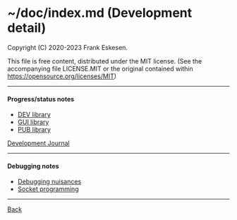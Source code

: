 <!-- -------------------------------------------------------------------------
//
//       Copyright (c) 2023 Frank Eskesen.
//
//       This file is free content, distributed under the MIT license.
//       (See accompanying file LICENSE.MIT or the original contained
//       within https://opensource.org/licenses/MIT)
//
//----------------------------------------------------------------------------
//
// Title-
//       ~/doc/index.md
//
// Purpose-
//       Distribution development detail
//
// Last change date-
//       2023/09/22
//
-------------------------------------------------------------------------- -->

# ~/doc/index.md (Development detail)

Copyright (C) 2020-2023 Frank Eskesen.

This file is free content, distributed under the MIT license.
(See the accompanying file LICENSE.MIT or the original contained
within https://opensource.org/licenses/MIT)

---

#### Progress/status notes
- [DEV library](../src/cpp/lib/dev/README.md)
- [GUI library](../src/cpp/lib/gui/README.md)
- [PUB library](../src/cpp/lib/pub/README.md)

[Development Journal](Journal/Journal.md)

---
#### Debugging notes
- [Debugging nuisances](Journal/Nasties.md)
- [Socket programming](Journal/Socket.md)

---
[Back](../README.md)
